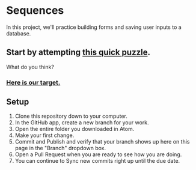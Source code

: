 # Sequences

In this project, we'll practice building forms and saving user inputs to a database.

## Start by attempting [this quick puzzle](http://www.nytimes.com/interactive/2015/07/03/upshot/a-quick-puzzle-to-test-your-problem-solving.html).

What do you think?

### [Here is our target.](https://fd-sequences.herokuapp.com/)

## Setup

1. Clone this repository down to your computer.
1. In the GitHub app, create a new branch for your work.
1. Open the entire folder you downloaded in Atom.
1. Make your first change.
1. Commit and Publish and verify that your branch shows up here on this page in the "Branch" dropdown box.
1. Open a Pull Request when you are ready to see how you are doing.
1. You can continue to Sync new commits right up until the due date.
